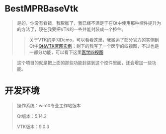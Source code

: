 # BestMPRBaseVtk

> 是的，你没有看错，我膨胀了，我已经不满足于在Qt中使用那种控件提升为的方法了，现在我要把VTK的一些并能封装成一个控件。
>
> > 关于VTK的学习Demo，可以看看这里，我搬运了部分官方的实例到Qt中[Qt&VTK官网实例](https://blog.csdn.net/z609932088/category_11141734.html?spm=1001.2014.3001.5482)；剩下的我写了一个医学的四视图，不过也是一部分功能，可以看下这里[医学四视图](https://blog.csdn.net/z609932088/category_11276724.html?spm=1001.2014.3001.5482)

> 这个项目的就是把上面的那些功能封装到这个控件里面，还会增加一些功能。

# 开发环境

> 操作系统：win10专业工作站版本
>
> Qt版本：5.14.2
>
> VTK版本：9.0.3

